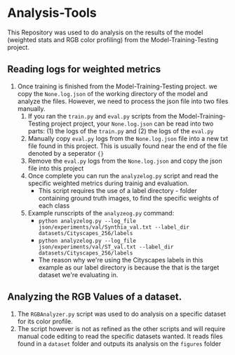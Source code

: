 # Analysis-Tools
This Repository was used to do analysis on the results of the model (weighted stats and RGB color profiling) from the Model-Training-Testing project.

## Reading logs for weighted metrics
1. Once training is finished from the Model-Training-Testing project. we copy the `None.log.json` of the working directory of the model and analyze the files. However, we need to process the json file into two files manually.
    1. If you ran the `train.py` and `eval.py` scripts from the Model-Training-Testing project project, your `None.log.json` can be read into two parts: (1) the logs of the `train.py` and (2) the logs of the `eval.py`
    2. Manually copy `eval.py` logs from the `None.log.json` file into a new txt file found in this project. This is usually found near the end of the file denoted by a seperator `{}`
    3. Remove the `eval.py` logs from the `None.log.json` and copy the json file into this project
    4. Once complete you can run the `analyzelog.py` script and read the specific weighted metrics during trainig and evaluation. 
        - This script requires the use of a label directory - folder containing ground truth images, to find the specific weights of each class
    5. Example runscripts of the `analyzeog.py` command: 
        - `python analyzelog.py --log_file json/experiments/val/Synthia_val.txt --label_dir datasets/Cityscapes_256/labels`
        - `python analyzelog.py --log_file json/experiments/val/ST_val.txt --label_dir datasets/Cityscapes_256/labels`
        - The reason why we're using the Cityscapes labels in this example as our label directory is because the that is the target dataset we're evaluating in. 

## Analyzing the RGB Values of a dataset.
1. The `RGBAnalyzer.py` script was used to do analysis on a specific dataset for its color profile.
2. The script however is not as refined as the other scripts and will require manual code editing to read the specific datasets wanted. It reads files found in a `dataset` folder and outputs its analysis on the `figures` folder